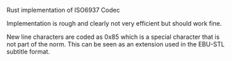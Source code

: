Rust implementation of ISO6937 Codec

Implementation is rough and clearly not very efficient but should work fine.

New line characters are coded as 0x85 which is a special character that is not
part of the norm. This can be seen as an extension used in the EBU-STL subtitle
format.
